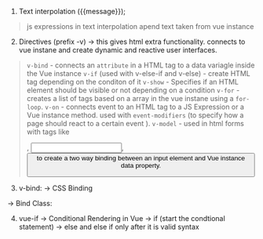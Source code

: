 1. Text interpolation ({{message}});
 > js expressions in text interpolation 
 > apend text taken from vue instance 

2. Directives (prefix -v) -> this gives html extra functionality. connects to vue instane and create dynamic and reactive user interfaces.
 
 > `v-bind` - connects an `attribute` in a HTML tag to a data variagle inside the Vue instance
 > `v-if` (used with v-else-if and v-else) - create HTML tag depending on the conditon of it 
 > `v-show` - Specifies if an HTML element should be visible or not depending on a condition 
 > `v-for` - creates a list of tags based on a array in the vue instane using a `for-loop`.
 > `v-on` - connects event to an HTML tag to a JS Expression or a Vue instance method. used with `event-modifiers` (to specify how a page should react to a certain event ).
 > `v-model` - used in html forms with tags like <form>, <input>, <button> to create a two way binding between an input element and Vue instance data property.

 3. v-bind: -> CSS Binding

 -> Bind Class: 


4. vue-if -> Conditional Rendering in Vue
-> if (start the condtional statement)
-> else and else if only after it is valid syntax
